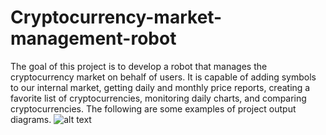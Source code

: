 # Cryptocurrency-market-management-robot
The goal of this project is to develop a robot that manages the cryptocurrency market on behalf of users. It is capable of adding symbols to our internal market, getting daily and monthly price reports, creating a favorite list of cryptocurrencies, monitoring daily charts, and comparing cryptocurrencies.
The following are some examples of project output diagrams.
<img src="https://drive.google.com/uc?export=view&id=FILE_ID" alt="alt text" title="Optional title">

